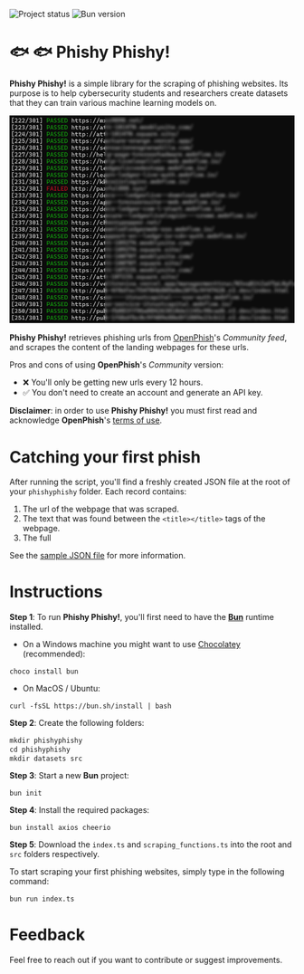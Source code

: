 ![Project status](https://img.shields.io/badge/version-0.1-yellow)
![Bun version](https://img.shields.io/badge/requires-bun_1.0-blue)

# :fish: :fish: **Phishy Phishy!**

**Phishy Phishy!** is a simple library for the scraping of phishing websites. Its purpose is to help cybersecurity students and researchers create datasets that they can train various machine learning models on.

![alt text](https://github.com/julien-blanchard/phishy-phishy/blob/main/images/phishyphishy.png "Image")

**Phishy Phishy!** retrieves phishing urls from [OpenPhish](https://openphish.com/)'s *Community feed*, and scrapes the content of the landing webpages for these urls. 

Pros and cons of using **OpenPhish**'s *Community* version:

* :x: You'll only be getting new urls every 12 hours.
* :white_check_mark: You don't need to create an account and generate an API key.

**Disclaimer**: in order to use **Phishy Phishy!** you must first read and acknowledge **OpenPhish**'s [terms of use](https://openphish.com/terms.html).

# Catching your first phish

After running the script, you'll find a freshly created JSON file at the root of your `phishyphishy` folder. Each record contains:

1.  The url of the webpage that was scraped.
2.  The text that was found between the `<title></title>` tags of the webpage.
3.  The full 

See the [sample JSON file](https://github.com/julien-blanchard/phishy-phishy/blob/main/datasets/2025-05-25_phishing_urls.json) for more information.

# Instructions

**Step 1**: To run **Phishy Phishy!**, you'll first need to have the [**Bun**](https://bun.sh/) runtime installed.

*  On a Windows machine you might want to use [Chocolatey](https://community.chocolatey.org/packages/bun) (recommended):

```
choco install bun
```

*  On MacOS / Ubuntu:

```
curl -fsSL https://bun.sh/install | bash
```

**Step 2**: Create the following folders:

```
mkdir phishyphishy
cd phishyphishy
mkdir datasets src
```

**Step 3**: Start a new **Bun** project:

```
bun init
```

**Step 4**: Install the required packages:

```
bun install axios cheerio
```

**Step 5**: Download the `index.ts` and `scraping_functions.ts` into the root and `src` folders respectively.

To start scraping your first phishing websites, simply type in the following command:

```
bun run index.ts
```

# Feedback

Feel free to reach out if you want to contribute or suggest improvements.
